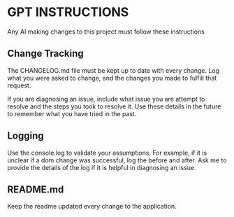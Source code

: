 # GPT INSTRUCTIONS

Any AI making changes to this project must follow these instructions

## Change Tracking

The CHANGELOG.md file must be kept up to date with every change. Log what you were asked to change, and the changes you made to fulfill that request.

If you are diagnosing an issue, include what issue you are attempt to resolve and the steps you took to resolve it. Use these details in the future to remember what you have tried in the past.

## Logging

Use the console.log to validate your assumptions. For example, if it is unclear if a dom change was successful, log the before and after. Ask me to provide the details of the log if it is helpful in diagnosing an issue.

## README.md

Keep the readme updated every change to the application.